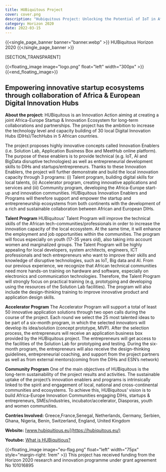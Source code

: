 ```yaml
---
title: HUBiquitous Project
cover: cover.png
description: "Hubiquitous Project: Unlocking the Potential of IoT in Africa"
category: Horizon 2020
date: 2022-03-15
---
```


{{<single_page_banner banner="banner.webp" >}}
HUBiquitous Horizon 2020
{{</single_page_banner >}}

[SECTION_TRANSPARENT]

{{<floating_image image="logo.png" float="left" width="300px" >}}
{{<end_floating_image>}}


## Empowering innovative startup ecosystems through collaboration of Africa & European Digital Innovation Hubs

**About the project:** HUBiquitous is an Innovation Action aiming at creating a joint Africa-Europe Startup & Innovation Ecosystem for long-term collaborations and partnerships. The project has the ambition to increase the technology level and capacity building of 30 local Digital Innovation  Hubs (DIHs)/TechHubs in 5 African countries.


The project proposes highly innovative concepts called Innovation Enablers (i.e. Solution Lab, Application Business Box and MeetHub online platform). The purpose of these enablers is to provide technical (e.g. IoT, AI and BigData disruptive technologies) as well as entrepreneurial development skills to DIHs and startups/entrepreneurs. Thanks to these Innovation Enablers, the project will further demonstrate and build the local innovation capacity through 3 programs: (i) Talent program, building digital skills for local talents, (ii) Accelerator program, creating innovative applications and services and (iii) Community program, developing the Africa-Europe start-up and innovation communities. HUBiquitous Innovation Enablers and Programs will therefore support and empower the startup and entrepreneurship ecosystems from both continents with the development of a rich and sustainable collaboration between African and European DIHs.

**Talent Program** HUBiquitous’ Talent Program  will improve the technical skills of the African tech-communities/professionals in order to increase the innovation capacity of the local ecosystem. At the same time, it will enhance the employment and job opportunities within the communities. The program will focus especially on youth (17-35 years old), also taking into account women and marginalized groups. The Talent Program will be highly appealing for local developers, system architects, engineers, ICT professionals and tech entrepreneurs who want to improve their skills and knowledge of disruptive technologies, such as IoT, Big data and AI. From our previous experience, we recognize that African technical communities need more hands-on training on hardware and software, especially on electronics and communication technologies. Therefore, the Talent Program will strongly focus on practical training (e.g, prototyping and developing using the resources of the Solution Lab facilities). The program will also include the design-thinking training to improve innovative product and application design skills.

**Accelerator Program** The Accelerator Program will support a total of least 50 innovative application solutions through two open calls during the course of the project. Each round we select the 25 most talented ideas to be part of a six-month program, in which the selected innovators will develop its idea/solution (concept prototype, MVP). After the selection process, the entrepreneurs will receive an application business box provided by the HUBiquitous project. The entrepreneurs will get access to the facilities of the Solution Lab for prototyping and testing. During the six-month program, the entrepreneurs will also receive the design-thinking guidelines, entrepreneurial coaching, and support from the project partners as well as from external mentors(coming from the DIHs and ESN’s network)

**Community Program** One of the main objectives of HUBiquitous is the long-term sustainability of the project results and activities. The sustainable uptake of the project’s innovation enablers and programs is intrinsically linked to the spirit and engagement of local, national and cross-continental communities and ecosystems. To achieve this, HUBiquitous’ vision is to build Africa-Europe Innovation Communities engaging DIHs, startups & entrepreneurs, SMEs/industries, incubator/accelerator, Diasporas, youth and women communities.



**Contries Involved:** Greece,France,Senegal, Netherlands, Germany, Serbien, Ghana, Nigeria, Benin, Switzerland, England, United Kingdom

**Website:**  [www.hubiquitious.eu](https://hubiquitous.eu/)

**Youtube:** [What is HUBiquitious?](https://www.youtube.com/watch?v=zm5a7m4nLiA)

{{<floating_image image="eu-flag.png" float="left" width="75px" style="margin-right: 1rem" >}}
This project has received funding from the Horizon 2020 research and innovation programme under grant agreement No 101016895